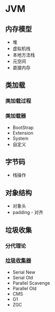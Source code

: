 # JVM

## 内存模型

- 堆
- 虚拟机栈
- 本地方法栈
- 元空间
- 直接内存

## 类加载

### 类加载过程
### 类加载器
- BootStrap
- Extension
- System
- 自定义

## 字节码

- 栈操作

## 对象结构

- 对象头
- padding - 对齐

## 垃圾收集

### 分代理论
### [垃圾收集器](https://github.com/youdiannan/geekbang-java/commit/5473683114efed9b5d70ac06fd66bb40af9bb3ea)

- Serial New
- Serial Old
- Parallel Scavenge
- Parallel Old
- CMS
- G1
- ZGC